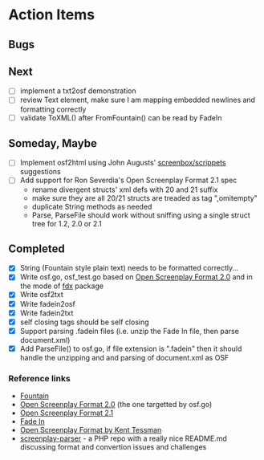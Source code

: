 
# Action Items

## Bugs


## Next

+ [ ] implement a txt2osf demonstration
+ [ ] review Text element, make sure I am mapping embedded newlines and formatting correctly
+ [ ] validate ToXML() after FromFountain() can be read by FadeIn

## Someday, Maybe

+ [ ] Implement osf2html using John Augusts' [screenbox/scrippets](https://johnaugust.com/2008/scrippets-php-and-a-call-to-coders) suggestions
+ [ ] Add support for Ron Severdia's Open Screenplay Format 2.1 spec
    + rename divergent structs' xml defs with 20 and 21 suffix
    + make sure they are all 20/21 structs are treaded as tag ",omitempty" 
    + duplicate String methods as needed
    + Parse, ParseFile should work without sniffing using a single struct tree for 1.2, 2.0 or 2.1 

## Completed

+ [x] String (Fountain style plain text) needs to be formatted correctly...
+ [x] Write osf.go, osf_test.go based on [Open Screenplay Format 2.0](https://sourceforge.net/projects/openscrfmt/) and in the mode of [fdx](https://github.com/rsdoiel/fdx) package
+ [x] Write osf2txt
+ [x] Write fadein2osf
+ [x] Write fadein2txt
+ [x] self closing tags should be self closing
+ [x] Support parsing .fadein files (i.e. unzip the Fade In file, then parse document.xml)
+ [x] Add ParseFile() to osf.go, if file extension is ".fadein" then it should handle the unzipping and and parsing of document.xml as OSF

### Reference links

+ [Fountain](https://fountain.io)
+ [Open Screenplay Format 2.0](https://sourceforge.net/projects/openscrfmt/) (the one targetted by osf.go)
+ [Open Screenplay Format 2.1](https://github.com/severdia/Open-Screenplay-Format)
+ [Fade In](https://www.fadeinpro.com)
+ [Open Screenplay Format by Kent Tessman](http://www.kenttessman.com/2012/02/open-screenplay-format/)
+ [screenplay-parser](https://github.com/azcoppen/screenplay-parser) - a PHP repo with a really nice README.md discussing format and convertion issues and challenges

